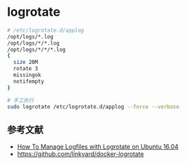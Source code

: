 # logrotate

```sh
# /etc/logrotate.d/applog
/opt/logs/*.log 
/opt/logs/*/*.log 
/opt/logs/*/*/*.log 
{
  size 20M
  rotate 3
  missingok
  notifempty
}

# 手工执行
sudo logrotate /etc/logrotate.d/applog --force --verbose
```

## 参考文献

- [How To Manage Logfiles with Logrotate on Ubuntu 16.04](https://www.digitalocean.com/community/tutorials/how-to-manage-logfiles-with-logrotate-on-ubuntu-16-04)
- https://github.com/linkyard/docker-logrotate
